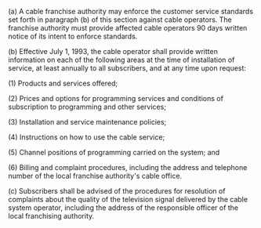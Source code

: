 (a) A cable franchise authority may enforce the customer service standards set forth in paragraph (b) of this section against cable operators. The franchise authority must provide affected cable operators 90 days written notice of its intent to enforce standards.

(b) Effective July 1, 1993, the cable operator shall provide written information on each of the following areas at the time of installation of service, at least annually to all subscribers, and at any time upon request:

(1) Products and services offered;

(2) Prices and options for programming services and conditions of subscription to programming and other services;
              

(3) Installation and service maintenance policies;

(4) Instructions on how to use the cable service;

(5) Channel positions of programming carried on the system; and

(6) Billing and complaint procedures, including the address and telephone number of the local franchise authority's cable office.

(c) Subscribers shall be advised of the procedures for resolution of complaints about the quality of the television signal delivered by the cable system operator, including the address of the responsible officer of the local franchising authority.

